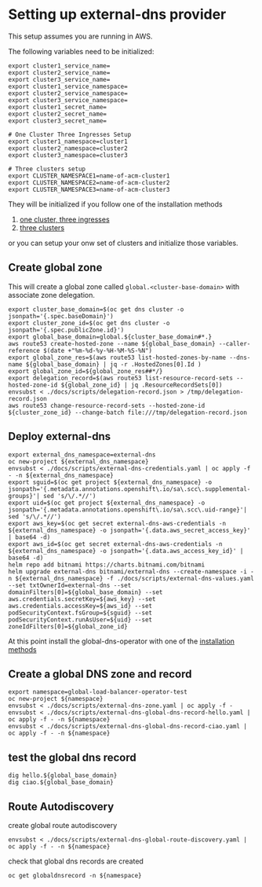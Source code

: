 # Setting up external-dns provider

This setup assumes you are running in AWS.

The following variables need to be initialized:

```shell
export cluster1_service_name=
export cluster2_service_name=
export cluster3_service_name=
export cluster1_service_namespace=
export cluster2_service_namespace=
export cluster3_service_namespace=
export cluster1_secret_name=
export cluster2_secret_name=
export cluster3_secret_name=

# One Cluster Three Ingresses Setup
export cluster1_namespace=cluster1
export cluster2_namespace=cluster2
export cluster3_namespace=cluster3

# Three clusters setup
export CLUSTER_NAMESPACE1=name-of-acm-cluster1
export CLUSTER_NAMESPACE2=name-of-acm-cluster2
export CLUSTER_NAMESPACE3=name-of-acm-cluster3
```

They will be initialized if you follow one of the installation methods

1. [one cluster, three ingresses](./one-cluster-three-ingresses.md)
2. [three clusters](./three-clusters.md)

or you can setup your onw set of clusters and initialize those variables.

## Create global zone

This will create a global zone called `global.<cluster-base-domain>` with associate zone delegation.

```shell
export cluster_base_domain=$(oc get dns cluster -o jsonpath='{.spec.baseDomain}')
export cluster_zone_id=$(oc get dns cluster -o jsonpath='{.spec.publicZone.id}')
export global_base_domain=global.${cluster_base_domain#*.}
aws route53 create-hosted-zone --name ${global_base_domain} --caller-reference $(date +"%m-%d-%y-%H-%M-%S-%N") 
export global_zone_res=$(aws route53 list-hosted-zones-by-name --dns-name ${global_base_domain} | jq -r .HostedZones[0].Id )
export global_zone_id=${global_zone_res##*/}
export delegation_record=$(aws route53 list-resource-record-sets --hosted-zone-id ${global_zone_id} | jq .ResourceRecordSets[0])
envsubst < ./docs/scripts/delegation-record.json > /tmp/delegation-record.json
aws route53 change-resource-record-sets --hosted-zone-id ${cluster_zone_id} --change-batch file:///tmp/delegation-record.json
```

## Deploy external-dns

```shell
export external_dns_namespace=external-dns
oc new-project ${external_dns_namespace}
envsubst < ./docs/scripts/external-dns-credentials.yaml | oc apply -f - -n ${external_dns_namespace}
export sguid=$(oc get project ${external_dns_namespace} -o jsonpath='{.metadata.annotations.openshift\.io/sa\.scc\.supplemental-groups}'| sed 's/\/.*//')
export uid=$(oc get project ${external_dns_namespace} -o jsonpath='{.metadata.annotations.openshift\.io/sa\.scc\.uid-range}'| sed 's/\/.*//')
export aws_key=$(oc get secret external-dns-aws-credentials -n ${external_dns_namespace} -o jsonpath='{.data.aws_secret_access_key}' | base64 -d)
export aws_id=$(oc get secret external-dns-aws-credentials -n ${external_dns_namespace} -o jsonpath='{.data.aws_access_key_id}' | base64 -d)
helm repo add bitnami https://charts.bitnami.com/bitnami
helm upgrade external-dns bitnami/external-dns --create-namespace -i -n ${external_dns_namespace} -f ./docs/scripts/external-dns-values.yaml --set txtOwnerId=external-dns --set domainFilters[0]=${global_base_domain} --set aws.credentials.secretKey=${aws_key} --set aws.credentials.accessKey=${aws_id} --set podSecurityContext.fsGroup=${sguid} --set podSecurityContext.runAsUser=${uid} --set zoneIdFilters[0]=${global_zone_id}
```

At this point install the global-dns-operator with one of the [installation methods]()

## Create a global DNS zone and record

```shell
export namespace=global-load-balancer-operator-test
oc new-project ${namespace} 
envsubst < ./docs/scripts/external-dns-zone.yaml | oc apply -f -
envsubst < ./docs/scripts/external-dns-global-dns-record-hello.yaml | oc apply -f - -n ${namespace}
envsubst < ./docs/scripts/external-dns-global-dns-record-ciao.yaml | oc apply -f - -n ${namespace}
```

## test the global dns record

```shell
dig hello.${global_base_domain}
dig ciao.${global_base_domain}
```

## Route Autodiscovery 

create global route autodiscovery

```shell
envsubst < ./docs/scripts/external-dns-global-route-discovery.yaml | oc apply -f - -n ${namespace}
```

check that global dns records are created

```shell
oc get globaldnsrecord -n ${namespace}
```
